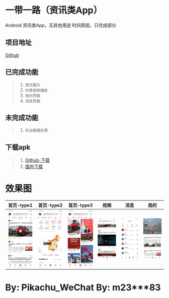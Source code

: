 一带一路（资讯类App）
==============
Android 资讯类App，无其他用途
时间原因，只完成部分


项目地址
------------
[Github](https://github.com/pikachu0621/oneRoad)



已完成功能
------------
>1. `首页展示`
>2. `列表视频播放`
>3. `我的界面`
>4. `消息界面`

未完成功能
-------------
>1. `后台数据处理`


下载apk
---
>1. [Github-下载](/static/release/OneBeltOneRoad_1.0.0.apk)
>2. [国内下载](https://pkpk.run)


效果图
==============
|首页-type1|首页-type2|首页-type3|视频|消息|我的|
|:---:|:---:|:---:|:---:|:---:|:---:|
| ![](/static/a1.jpg) | ![](/static/a2.jpg) | ![](/static/a3.jpg) | ![](/static/b1.jpg) | ![](/static/c1.jpg) | ![](/static/d1.jpg) |


By: Pikachu_WeChat
By: m23***83
===